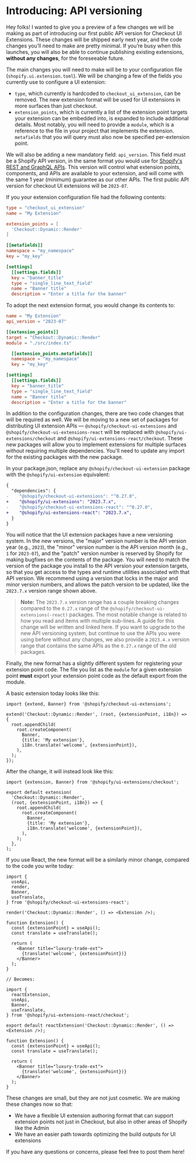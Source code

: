 # Introducing: API versioning

Hey folks! I wanted to give you a preview of a few changes we will be making as part of introducing our first public API version for Checkout UI Extensions. These changes will be shipped early next year, and the code changes you’ll need to make are pretty minimal. If you’re busy when this launches, you will also be able to continue publishing existing extensions, **without any changes**, for the foreseeable future.

The main changes you will need to make will be to your configuration file (`shopify.ui.extension.toml`). We will be changing a few of the fields you currently use to configure a UI extension:

- `type`, which currently is hardcoded to `checkout_ui_extension`, can be removed. The new extension format will be used for UI extensions in more surfaces than just checkout.
- `extension_points`, which is currently a list of the extension point targets your extension can be embedded into, is expanded to include additional details. Most notably, you will need to provide a `module`, which is a reference to the file in your project that implements the extension. `metafields` that you will query must also now be specified per-extension point.

We will also be adding a new mandatory field: `api_version`. This field must be a Shopify API version, in the same format you would use for [Shopify's REST and GraphQL APIs](https://shopify.dev/api/usage/versioning). This version will control what extension points, components, and APIs are available to your extension, and will come with the same 1 year (minimum) guarantee as our other APIs. The first public API version for checkout UI extensions will be `2023-07`.

If you your extension configuration file had the following contents:

```toml
type = "checkout_ui_extension"
name = "My Extension"

extension_points = [
  'Checkout::Dynamic::Render'
]

[[metafields]]
namespace = "my_namespace"
key = "my_key"

[settings]
  [[settings.fields]]
  key = "banner_title"
  type = "single_line_text_field"
  name = "Banner title"
  description = "Enter a title for the banner"
```

To adopt the next extension format, you would change its contents to:

```toml
name = "My Extension"
api_version = "2023-07"

[[extension_points]]
target = "Checkout::Dynamic::Render"
module = "./src/index.ts"

  [[extension_points.metafields]]
  namespace = "my_namespace"
  key = "my_key"

[settings]
  [[settings.fields]]
  key = "banner_title"
  type = "single_line_text_field"
  name = "Banner title"
  description = "Enter a title for the banner"
```

In addition to the configuration changes, there are two code changes that will be required as well. We will be moving to a new set of packages for distributing UI extension APIs — `@shopify/checkout-ui-extensions` and `@shopify/checkout-ui-extensions-react` will be replaced with `@shopify/ui-extensions/checkout` and `@shopify/ui-extensions-react/checkout`. These new packages will allow you to implement extensions for multiple surfaces without requiring multiple dependencies. You'll need to update any import for the existing packages with the new package.

In your package.json, replace any `@shopify/checkout-ui-extension` package with the `@shopify/ui-extension` equivalent:

```diff
{
  "dependencies": {
-    "@shopify/checkout-ui-extensions": "^0.27.0",
+    "@shopify/ui-extensions": "2023.7.x",
-    "@shopify/checkout-ui-extensions-react": "^0.27.0",
+    "@shopify/ui-extensions-react": "2023.7.x",
  }
}
```

You will notice that the UI extension packages have a new versioning system. In the new versions, the "major" version number is the API version year (e.g., `2023`), the "minor" version number is the API version month (e.g., `1` for `2023-07`), and the "patch" version number is reserved by Shopify for making bugfixes on the contents of the package. You will need to match the version of the package you install to the API version your extension targets, so that you get access to the types and runtime utilities associated with that API version. We recommend using a version that locks in the major and minor version numbers, and allows the patch version to be updated, like the `2023.7.x` version range shown above.

> **Note:** The `2023.7.x` version range has a couple breaking changes compared to the `0.27.x` range of the `@shopify/checkout-ui-extensions(-react)` packages. The most notable change is related to how you read and items with multiple sub-lines. A guide for this change will be written and linked here. If you want to upgrade to the new API versioning system, but continue to use the APIs you were using before without any changes, we also provide a `2023.4.x` version range that contains the same APIs as the `0.27.x` range of the old packages.

Finally, the new format has a slightly different system for registering your extension point code. The file you list as the `module` for a given extension point **must** export your extension point code as the default export from the module.

A basic extension today looks like this:

```tsx
import {extend, Banner} from '@shopify/checkout-ui-extensions';

extend('Checkout::Dynamic::Render', (root, {extensionPoint, i18n}) => {
  root.appendChild(
    root.createComponent(
      Banner,
      {title: 'My extension'},
      i18n.translate('welcome', {extensionPoint}),
    ),
  );
});
```

After the change, it will instead look like this:

```tsx
import {extension, Banner} from '@shopify/ui-extensions/checkout';

export default extension(
  'Checkout::Dynamic::Render',
  (root, {extensionPoint, i18n}) => {
    root.appendChild(
      root.createComponent(
        Banner,
        {title: 'My extension'},
        i18n.translate('welcome', {extensionPoint}),
      ),
    );
  },
);
```

If you use React, the new format will be a similarly minor change, compared to the code you write today:

```tsx
import {
  useApi,
  render,
  Banner,
  useTranslate,
} from '@shopify/checkout-ui-extensions-react';

render('Checkout::Dynamic::Render', () => <Extension />);

function Extension() {
  const {extensionPoint} = useApi();
  const translate = useTranslate();

  return (
    <Banner title="luxury-trade-ext">
      {translate('welcome', {extensionPoint})}
    </Banner>
  );
}

// Becomes:

import {
  reactExtension,
  useApi,
  Banner,
  useTranslate,
} from '@shopify/ui-extensions-react/checkout';

export default reactExtension('Checkout::Dynamic::Render', () => <Extension />);

function Extension() {
  const {extensionPoint} = useApi();
  const translate = useTranslate();

  return (
    <Banner title="luxury-trade-ext">
      {translate('welcome', {extensionPoint})}
    </Banner>
  );
}
```

These changes are small, but they are not just cosmetic. We are making these changes now so that:

- We have a flexible UI extension authoring format that can support extension points not just in Checkout, but also in other areas of Shopify like the Admin
- We have an easier path towards optimizing the build outputs for UI extensions

If you have any questions or concerns, please feel free to post them here!
